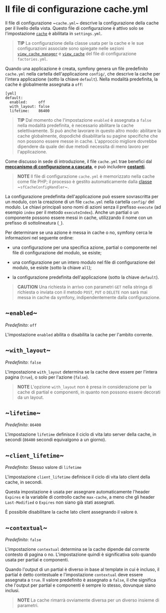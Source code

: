 Il file di configurazione cache.yml
===================================

Il file di configurazione ~`cache.yml`~ descrive la configurazione della cache per il
livello della vista. Questo file di configurazione è attivo solo se  l'impostazione
[`cache`](#chapter_04_sub_cache) è abilitata in `settings.yml`.

>**TIP**
>La configurazione della classe usata per la cache e
>le sue configurazioni associate sono spiegate nelle sezioni
>[`view_cache_manager`](#chapter_05_view_cache_manager) e
>[`view_cache`](#chapter_05_view_cache) del file di
>configurazione `factories.yml`.

Quando una applicazione è creata, symfony genera un file predefinito `cache.yml`
nella cartella dell'applicazione `config/`, che descrive la cache per l'intera
applicazione (sotto la chiave `default`). Nella modalità predefinita, la cache è
globalmente assegnata a `off`:

    [yml]
    default:
      enabled:     off
      with_layout: false
      lifetime:    86400

>**TIP**
>Dal momento che l'impostazione `enabled` è assegnata a `false` nella modalità predefinita,
>è necessario abilitare la cache selettivamente. Si può anche lavorare in questo altro modo:
>abilitare la cache globalmente, dopodiché disabilitarla su pagine specifiche che
>non possono essere messe in cache. L'approccio migliore dovrebbe dipendere da quale dei due metodi
>necessita di meno lavoro per l'applicazione.

Come discusso in sede di introduzione, il file `cache.yml` trae benefici dal
[**meccanismo di configurazione a cascata**](#chapter_03_configurazione_a_cascata),
e può includere [**costanti**](#chapter_03_costanti).

>**NOTE**
>Il file di configurazione `cache.yml` è memorizzato nella cache come file PHP; il
>processo è gestito automaticamente dalla [classe](#chapter_14_config_handlers_yml) 
>~`sfCacheConfigHandler`~.

La configurazione predefinita dell'applicazione può essere sovrascritta per un modulo, con
la creazione di un file `cache.yml` nella cartella `config/` del modulo. Le chiavi
principali sono nomi di azioni senza il prefisso `execute` (ad esempio `index` per il
metodo `executeIndex`). Anche un partial o un componente possono essere messi in cache,
utilizzando il nome con un prefisso di sottolineatura (`_`).

Per determinare se una azione è messa in cache o no, symfony cerca le informazioni
nel seguente ordine:

  * una configurazione per una specifica azione, partial o componente nel
    file di configurazione del modulo, se esiste;

  * una configurazione per un intero modulo nel file di configurazione del modulo, se
    esiste (sotto la chiave `all`);

  * la configurazione predefinita dell'applicazione (sotto la chiave `default`).

>**CAUTION**
>Una richiesta in arrivo con parametri `GET` nella stringa di richiesta o
>inviata con il metodo `POST`, `PUT` o `DELETE` non sarà mai messa
>in cache da symfony, indipendentemente dalla configurazione.

~`enabled`~
-----------

*Predefinito*: `off`

L'impostazione `enabled` abilita o disabilita la cache per l'ambito corrente.

~`with_layout`~
---------------

*Predefinito*: `false`

L'impostazione `with_layout` determina se la cache deve essere per l'intera
pagina (`true`), o solo per l'azione (`false`).

>**NOTE**
>L'opzione `with_layout` non è presa in considerazione per la cache di
>partial e componenti, in quanto non possono essere decorati da un layout.

~`lifetime`~
------------

*Predefinito*: `86400`

L'impostazione `lifetime` definisce il ciclo di vita lato server della cache, in
secondi (`86400` secondi equivalgono a un giorno).

~`client_lifetime`~
-------------------

*Predefinito*: Stesso valore di `lifetime`

L'impostazione `client_lifetime` definisce il ciclo di vita lato client della cache, in
secondi.

Questa impostazione è usata per assegnare automaticamente l'header `Expires` e la
variabile di controllo cache `max-cache`, a meno che gli header `Last-Modified`
o `Expires` non siano già stati assegnati.

È possibile disabilitare la cache lato client assegnando il valore `0`.

~`contextual`~
--------------

*Predefinito*: `false`

L'impostazione `contextual` determina se la cache dipende dal corrente contesto
di pagina o no. L'impostazione quindi è significativa solo quando usata per
partial e componenti.

Quando l'output di un partial è diverso in base al template in cui è
incluso, il partial è detto contestuale e l'impostazione `contextual`
deve essere assegnata a `true`. Il valore predefinito è assegnato a `false`, il che significa
che l'output per partial e componenti è sempre lo stesso, dovunque
siano inclusi.

>**NOTE**
>La cache rimarrà ovviamente diversa per un diverso insieme di parametri.
